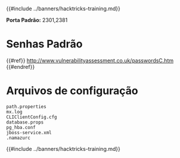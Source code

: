 {{#include ../banners/hacktricks-training.md}}

**Porta Padrão:** 2301,2381

# **Senhas Padrão**

{{#ref}}
http://www.vulnerabilityassessment.co.uk/passwordsC.htm
{{#endref}}

# Arquivos de configuração
```text
path.properties
mx.log
CLIClientConfig.cfg
database.props
pg_hba.conf
jboss-service.xml
.namazurc
```
{{#include ../banners/hacktricks-training.md}}
